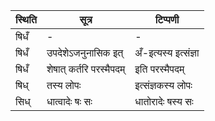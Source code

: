 | स्थिति | सूत्र | टिप्पणी |
| ----- | ------- | ------ |
| षिधँ | - | - |
| षिधँ | उपदेशेऽजनुनासिक इत् | अँ-इत्यस्य इत्संज्ञा |
| षिधँ | शेषात् कर्तरि परस्मैपदम् | इति परस्मैपदम् |
| षिध् | तस्य लोपः | इत्संज्ञकस्य लोपः |
| सिध् | धात्वादेः षः सः | धातोरादेः षस्य सः |
